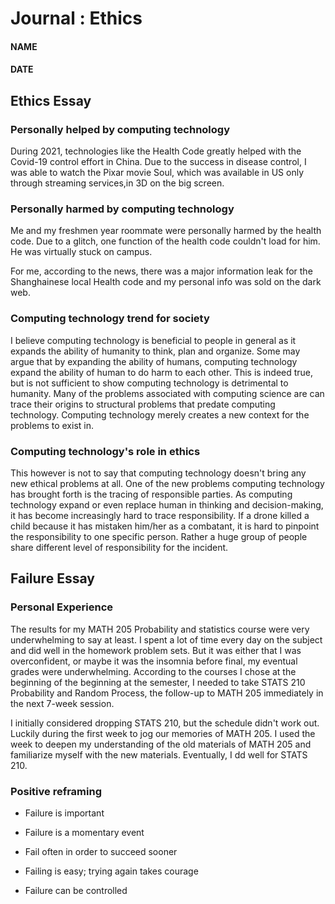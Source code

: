 # Journal : Ethics
#### NAME
#### DATE


## Ethics Essay

### Personally helped by computing technology
During 2021, technologies like the Health Code greatly helped with
the Covid-19 control effort in China. Due to the success in disease
control, I was able to watch the Pixar movie Soul, which was available in US only
through streaming services,in 3D on the big screen.


### Personally harmed by computing technology
Me and my freshmen year roommate were personally harmed by the health
code. Due to a glitch, one function of the health code couldn't load
for him. He was virtually stuck on campus. 

For me, according to the news, there was a major information leak for the Shanghainese local Health
code and my personal info was sold on the dark web.

### Computing technology trend for society
I believe computing technology is beneficial to people in general as it expands the
ability of humanity to think, plan and organize. Some may argue that by expanding 
the ability of humans, computing technology expand the ability of human to do harm to 
each other. This is indeed true, but is not sufficient to show computing technology is 
detrimental to humanity. Many of the problems associated with computing science are
can trace their origins to structural problems that predate computing technology. Computing
technology merely creates a new context for the problems to exist in.

### Computing technology's role in ethics
This however is not to say that computing technology doesn't bring any new ethical
problems at all. One of the new problems computing technology has brought forth is 
the tracing of responsible parties. As computing technology expand or even replace human
in thinking and decision-making, it has become increasingly hard to trace responsibility.
If a drone killed a child because it has mistaken him/her as a combatant, it is hard
to pinpoint the responsibility to one specific person. Rather a huge group of people share
different level of responsibility for the incident.


## Failure Essay

### Personal Experience
The results for my MATH 205 Probability and statistics course were very underwhelming to
say at least. I spent a lot of time every day on the subject and did well in the homework
problem sets. But it was either that I was overconfident, or maybe it was the insomnia 
before final, my eventual grades were underwhelming. According to the courses I chose at
the beginning of the beginning at the semester, I needed to take STATS 210 Probability
and Random Process, the follow-up to MATH 205 immediately in the next 7-week session.

I initially considered dropping STATS 210, but the schedule didn't work out. Luckily
during the first week to jog our memories of MATH 205. I used the week to deepen my
understanding of the old materials of MATH 205 and familiarize myself with the new 
materials. Eventually, I dd well for STATS 210.

### Positive reframing

* Failure is important

* Failure is a momentary event

* Fail often in order to succeed sooner

* Failing is easy; trying again takes courage

* Failure can be controlled
